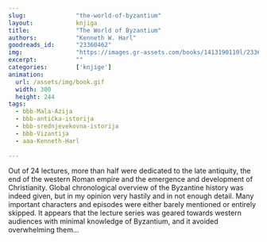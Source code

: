 ```yaml
---
slug:              "the-world-of-byzantium"
layout:            knjiga
title:             "The World of Byzantium"
authors:           "Kenneth W. Harl"
goodreads_id:      "23360462"
img:               "https://images.gr-assets.com/books/1413190110l/23360462.jpg"
excerpt:           ""
categories:        ['knjige']
animation:
  url: /assets/img/book.gif
  width: 300
  height: 244
tags:
  - bbb-Mala-Azija
  - bbb-antička-istorija
  - bbb-srednjevekovna-istorija
  - bbb-Vizantija
  - aaa-Kenneth-Harl
  
---
```


Out of 24 lectures, more than half were dedicated to the late antiquity, the end of the western Roman empire and the 
emergence and development of Christianity. Global chronological overview of the Byzantine history was indeed given, 
but in my opinion very hastily and in not enough detail. Many important characters and episodes were either barely 
mentioned or entirely skipped. It appears that the lecture series was geared towards western audiences with minimal 
knowledge of Byzantium, and it avoided overwhelming them...